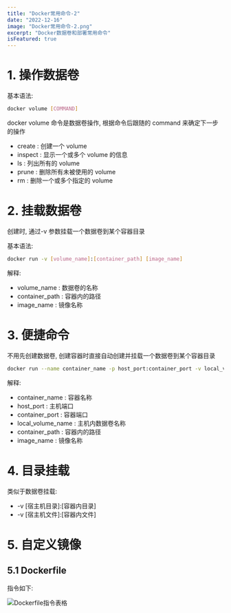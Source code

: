 ```yaml
---
title: "Docker常用命令-2"
date: "2022-12-16"
image: "Docker常用命令-2.png"
excerpt: "Docker数据卷和部署常用命令"
isFeatured: true
---
```


# 1. 操作数据卷

基本语法:

```bash
docker volume [COMMAND]
```

docker volume 命令是数据卷操作, 根据命令后跟随的 command 来确定下一步的操作

- create : 创建一个 volume
- inspect : 显示一个或多个 volume 的信息
- ls : 列出所有的 volume
- prune : 删除所有未被使用的 volume
- rm : 删除一个或多个指定的 volume

# 2. 挂载数据卷

创建时, 通过-v 参数挂载一个数据卷到某个容器目录

基本语法:

```bash
docker run -v [volume_name]:[container_path] [image_name]
```

解释:

- volume_name : 数据卷的名称
- container_path : 容器内的路径
- image_name : 镜像名称

# 3. 便捷命令

不用先创建数据卷, 创建容器时直接自动创建并挂载一个数据卷到某个容器目录

```bash
docker run --name container_name -p host_port:container_port -v local_volume_name:container_path -d image_name
```

解释:

- container_name : 容器名称
- host_port : 主机端口
- container_port : 容器端口
- local_volume_name : 主机内数据卷名称
- container_path : 容器内的路径
- image_name : 镜像名称

# 4. 目录挂载

类似于数据卷挂载:

- -v [宿主机目录]:[容器内目录]
- -v [宿主机文件]:[容器内文件]

# 5. 自定义镜像

## 5.1 Dockerfile

指令如下:

![Dockerfile指令表格](dockerfile.jpg)
